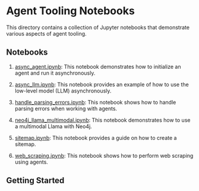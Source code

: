 # Agent Tooling Notebooks

This directory contains a collection of Jupyter notebooks that demonstrate various aspects of agent tooling.

## Notebooks

1. [async_agent.ipynb](Agent_tooling/async_agent.ipynb): This notebook demonstrates how to initialize an agent and run it asynchronously.

2. [async_llm.ipynb](Agent_tooling/async_llm.ipynb): This notebook provides an example of how to use the low-level model (LLM) asynchronously.

3. [handle_parsing_errors.ipynb](Agent_tooling/handle_parsing_errors.ipynb): This notebook shows how to handle parsing errors when working with agents.

4. [neo4j_llama_multimodal.ipynb](Agent_tooling/neo4j_llama_multimodal.ipynb): This notebook demonstrates how to use a multimodal Llama with Neo4j.

5. [sitemap.ipynb](Agent_tooling/sitemap.ipynb): This notebook provides a guide on how to create a sitemap.

6. [web_scraping.ipynb](Agent_tooling/web_scraping.ipynb): This notebook shows how to perform web scraping using agents.

## Getting Started
